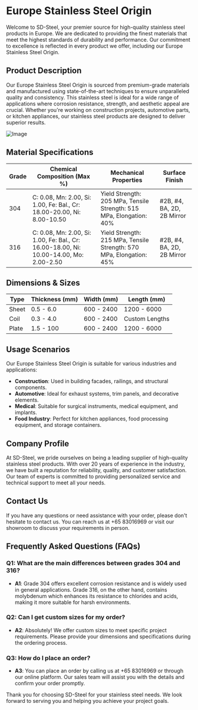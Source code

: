 # Europe Stainless Steel Origin

Welcome to SD-Steel, your premier source for high-quality stainless steel products in Europe. We are dedicated to providing the finest materials that meet the highest standards of durability and performance. Our commitment to excellence is reflected in every product we offer, including our Europe Stainless Steel Origin.

## Product Description

Our Europe Stainless Steel Origin is sourced from premium-grade materials and manufactured using state-of-the-art techniques to ensure unparalleled quality and consistency. This stainless steel is ideal for a wide range of applications where corrosion resistance, strength, and aesthetic appeal are crucial. Whether you're working on construction projects, automotive parts, or kitchen appliances, our stainless steel products are designed to deliver superior results.

![Image](https://github.com/user-attachments/assets/2567258e-e124-4816-932d-1809bd27ef0b)

## Material Specifications

| **Grade** | **Chemical Composition (Max %)** | **Mechanical Properties** | **Surface Finish** |
|-----------|----------------------------------|---------------------------|--------------------|
| 304       | C: 0.08, Mn: 2.00, Si: 1.00, Fe: Bal., Cr: 18.00-20.00, Ni: 8.00-10.50 | Yield Strength: 205 MPa, Tensile Strength: 515 MPa, Elongation: 40% | #2B, #4, BA, 2D, 2B Mirror |
| 316       | C: 0.08, Mn: 2.00, Si: 1.00, Fe: Bal., Cr: 16.00-18.00, Ni: 10.00-14.00, Mo: 2.00-2.50 | Yield Strength: 215 MPa, Tensile Strength: 570 MPa, Elongation: 45% | #2B, #4, BA, 2D, 2B Mirror |

## Dimensions & Sizes

| **Type** | **Thickness (mm)** | **Width (mm)** | **Length (mm)** |
|----------|--------------------|----------------|-----------------|
| Sheet    | 0.5 - 6.0          | 600 - 2400     | 1200 - 6000     |
| Coil     | 0.3 - 4.0          | 600 - 2400     | Custom Lengths  |
| Plate    | 1.5 - 100          | 600 - 2400     | 1200 - 6000     |

## Usage Scenarios

Our Europe Stainless Steel Origin is suitable for various industries and applications:

- **Construction**: Used in building facades, railings, and structural components.
- **Automotive**: Ideal for exhaust systems, trim panels, and decorative elements.
- **Medical**: Suitable for surgical instruments, medical equipment, and implants.
- **Food Industry**: Perfect for kitchen appliances, food processing equipment, and storage containers.

## Company Profile

At SD-Steel, we pride ourselves on being a leading supplier of high-quality stainless steel products. With over 20 years of experience in the industry, we have built a reputation for reliability, quality, and customer satisfaction. Our team of experts is committed to providing personalized service and technical support to meet all your needs.

## Contact Us

If you have any questions or need assistance with your order, please don't hesitate to contact us. You can reach us at +65 83016969 or visit our showroom to discuss your requirements in person.

## Frequently Asked Questions (FAQs)

### Q1: What are the main differences between grades 304 and 316?
- **A1**: Grade 304 offers excellent corrosion resistance and is widely used in general applications. Grade 316, on the other hand, contains molybdenum which enhances its resistance to chlorides and acids, making it more suitable for harsh environments.

### Q2: Can I get custom sizes for my order?
- **A2**: Absolutely! We offer custom sizes to meet specific project requirements. Please provide your dimensions and specifications during the ordering process.

### Q3: How do I place an order?
- **A3**: You can place an order by calling us at +65 83016969 or through our online platform. Our sales team will assist you with the details and confirm your order promptly.

Thank you for choosing SD-Steel for your stainless steel needs. We look forward to serving you and helping you achieve your project goals.